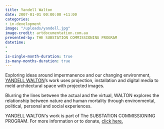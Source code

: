 ```yaml
---
title: Yandell Walton
date: 2007-01-01 00:00:00 +11:00
categories:
- in-development
image: "/uploads/yandell.jpg"
image-credit: artdocumentation.com.au
presented-by: THE SUBSTATION COMMISSIONING PROGRAM
datetime:
- 
- 
is-single-month-duration: true
is-many-months-duration: true
---
```


Exploring ideas around impermanence and our changing environment, [YANDELL WALTON](http://yandellw.tumblr.com/)’s work uses projection, installation and digital media to meld architectural space with projected images. 

Blurring the lines between the actual and the virtual, WALTON explores the relationship between nature and human mortality through environmental, political, personal and social experiences.

YANDELL WALTON's work is part of The SUBSTATION COMMISSIONING PROGRAM. For more information or to donate, [click here.](https://thesubstation.org.au/donate/)

